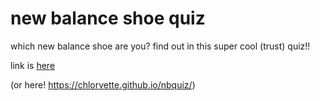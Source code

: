 # new balance shoe quiz
which new balance shoe are you? find out in this super cool (trust) quiz!!

link is [here](https://chlorvette.github.io/nbquiz/)

(or here! https://chlorvette.github.io/nbquiz/)
